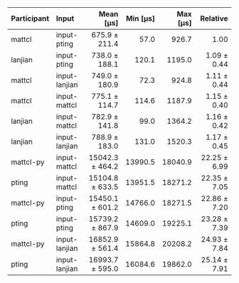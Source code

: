 | Participant | Input | Mean [µs] | Min [µs] | Max [µs] | Relative |
|:---|:---|---:|---:|---:|---:|
| mattcl | input-pting | 675.9 ± 211.4 | 57.0 | 926.7 | 1.00 |
| lanjian | input-pting | 738.0 ± 188.1 | 120.1 | 1195.0 | 1.09 ± 0.44 |
| mattcl | input-lanjian | 749.0 ± 180.9 | 72.3 | 924.8 | 1.11 ± 0.44 |
| mattcl | input-mattcl | 775.1 ± 114.7 | 114.6 | 1187.9 | 1.15 ± 0.40 |
| lanjian | input-mattcl | 782.9 ± 141.8 | 99.0 | 1364.2 | 1.16 ± 0.42 |
| lanjian | input-lanjian | 788.9 ± 183.0 | 131.0 | 1520.3 | 1.17 ± 0.45 |
| mattcl-py | input-mattcl | 15042.3 ± 464.2 | 13990.5 | 18040.9 | 22.25 ± 6.99 |
| pting | input-mattcl | 15104.8 ± 633.5 | 13951.5 | 18271.2 | 22.35 ± 7.05 |
| mattcl-py | input-pting | 15450.1 ± 601.2 | 14766.0 | 18271.5 | 22.86 ± 7.20 |
| pting | input-pting | 15739.2 ± 867.9 | 14609.0 | 19225.1 | 23.28 ± 7.39 |
| mattcl-py | input-lanjian | 16852.9 ± 561.4 | 15864.8 | 20208.2 | 24.93 ± 7.84 |
| pting | input-lanjian | 16993.7 ± 595.0 | 16084.6 | 19862.0 | 25.14 ± 7.91 |
